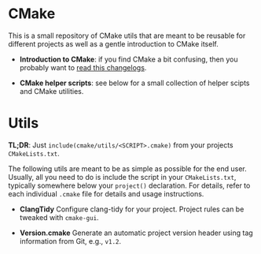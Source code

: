 <!------------------------------------------------+------------------------------------------------>
#                                               CMake
<!------------------------------------------------+------------------------------------------------>

This is a small repository of CMake utils that are meant to be reusable for different projects
as well as a gentle introduction to CMake itself.

- **Introduction to CMake**: if you find CMake a bit confusing, then you probably want to
  [read this changelogs](doc/CMakePrimer.md).

- **CMake helper scripts**: see below for a small collection of helper scipts and CMake utilities.



<!------------------------------------------------+------------------------------------------------>
#                                                Utils
<!------------------------------------------------+------------------------------------------------>

**TL;DR**: Just `include(cmake/utils/<SCRIPT>.cmake)` from your projects `CMakeLists.txt`.

The following utils are meant to be as simple as possible for the end user. Usually, all you need
to do is include the script in your `CMakeLists.txt`, typically somewhere below your `project()`
declaration. For details, refer to each individual `.cmake` file for details and usage instructions.

- **ClangTidy**
  Configure clang-tidy for your project. Project rules can be tweaked with `cmake-gui`.

- **Version.cmake**
  Generate an automatic project version header using tag information from Git, e.g., `v1.2`.
